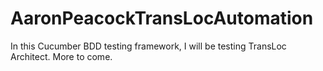 # AaronPeacockTransLocAutomation
In this Cucumber BDD testing framework, I will be testing TransLoc Architect. More to come.
